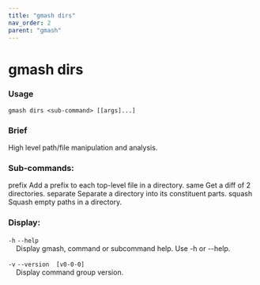 ```yaml
---
title: "gmash dirs"
nav_order: 2
parent: "gmash"
---
```


# gmash dirs

### Usage
`gmash dirs <sub-command> [[args]...]`

### Brief
High level path/file manipulation and analysis.

### Sub-commands:
prefix                                Add a prefix to each top-level file in a directory.
same                                  Get a diff of 2 directories.
separate                              Separate a directory into its constituent parts.
squash                                Squash empty paths in a directory.

### Display:
`-h`  `--help` \
&nbsp;&nbsp;&nbsp;&nbsp;Display gmash, command or subcommand help. Use -h or --help.

`-v`  `--version  [v0-0-0]` \
&nbsp;&nbsp;&nbsp;&nbsp;Display command group version.
